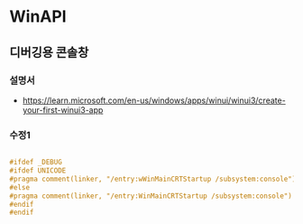 ﻿# WinAPI

## 디버깅용 콘솔창

### 설명서
- https://learn.microsoft.com/en-us/windows/apps/winui/winui3/create-your-first-winui3-app


### 수정1
```C++

#ifdef _DEBUG
#ifdef UNICODE
#pragma comment(linker, "/entry:wWinMainCRTStartup /subsystem:console")
#else
#pragma comment(linker, "/entry:WinMainCRTStartup /subsystem:console")
#endif
#endif

```
